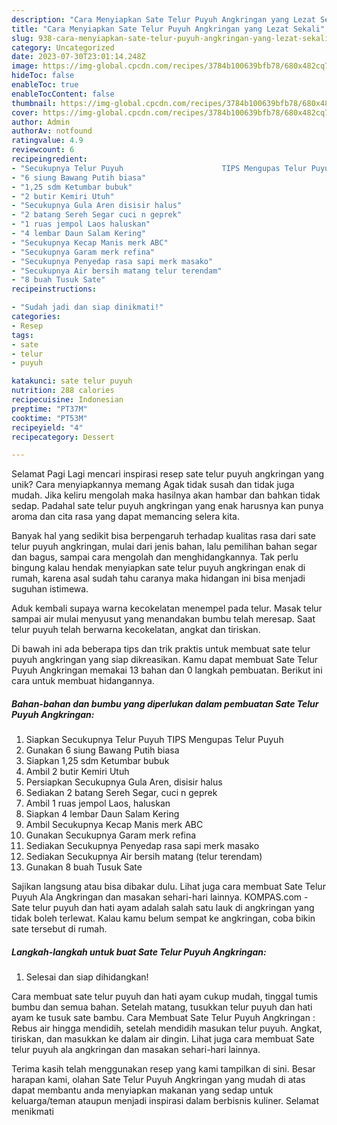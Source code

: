 ```yaml
---
description: "Cara Menyiapkan Sate Telur Puyuh Angkringan yang Lezat Sekali"
title: "Cara Menyiapkan Sate Telur Puyuh Angkringan yang Lezat Sekali"
slug: 938-cara-menyiapkan-sate-telur-puyuh-angkringan-yang-lezat-sekali
category: Uncategorized
date: 2023-07-30T23:01:14.248Z
image: https://img-global.cpcdn.com/recipes/3784b100639bfb78/680x482cq70/sate-telur-puyuh-angkringan-foto-resep-utama.jpg
hideToc: false
enableToc: true
enableTocContent: false
thumbnail: https://img-global.cpcdn.com/recipes/3784b100639bfb78/680x482cq70/sate-telur-puyuh-angkringan-foto-resep-utama.jpg
cover: https://img-global.cpcdn.com/recipes/3784b100639bfb78/680x482cq70/sate-telur-puyuh-angkringan-foto-resep-utama.jpg
author: Admin
authorAv: notfound
ratingvalue: 4.9
reviewcount: 6
recipeingredient:
- "Secukupnya Telur Puyuh                      TIPS Mengupas Telur Puyuh"
- "6 siung Bawang Putih biasa"
- "1,25 sdm Ketumbar bubuk"
- "2 butir Kemiri Utuh"
- "Secukupnya Gula Aren disisir halus"
- "2 batang Sereh Segar cuci n geprek"
- "1 ruas jempol Laos haluskan"
- "4 lembar Daun Salam Kering"
- "Secukupnya Kecap Manis merk ABC"
- "Secukupnya Garam merk refina"
- "Secukupnya Penyedap rasa sapi merk masako"
- "Secukupnya Air bersih matang telur terendam"
- "8 buah Tusuk Sate"
recipeinstructions:

- "Sudah jadi dan siap dinikmati!"
categories:
- Resep
tags:
- sate
- telur
- puyuh

katakunci: sate telur puyuh 
nutrition: 288 calories
recipecuisine: Indonesian
preptime: "PT37M"
cooktime: "PT53M"
recipeyield: "4"
recipecategory: Dessert

---
```



Selamat Pagi Lagi mencari inspirasi resep sate telur puyuh angkringan yang unik? Cara menyiapkannya memang Agak tidak susah dan tidak juga mudah. Jika keliru mengolah maka hasilnya akan hambar dan bahkan tidak sedap. Padahal sate telur puyuh angkringan yang enak harusnya kan punya aroma dan cita rasa yang dapat memancing selera kita.


Banyak hal yang sedikit bisa berpengaruh terhadap kualitas rasa dari sate telur puyuh angkringan, mulai dari jenis bahan, lalu pemilihan bahan segar dan bagus, sampai cara mengolah dan menghidangkannya. Tak perlu bingung kalau hendak menyiapkan sate telur puyuh angkringan enak di rumah, karena asal sudah tahu caranya maka hidangan ini bisa menjadi suguhan istimewa.

Aduk kembali supaya warna kecokelatan menempel pada telur. Masak telur sampai air mulai menyusut yang menandakan bumbu telah meresap. Saat telur puyuh telah berwarna kecokelatan, angkat dan tiriskan.


Di bawah ini ada beberapa tips dan trik praktis untuk membuat sate telur puyuh angkringan yang siap dikreasikan. Kamu dapat membuat Sate Telur Puyuh Angkringan memakai 13 bahan dan 0 langkah pembuatan. Berikut ini cara untuk membuat hidangannya.

<!--inarticleads1-->

##### Bahan-bahan dan bumbu yang diperlukan dalam pembuatan Sate Telur Puyuh Angkringan:

1. Siapkan Secukupnya Telur Puyuh                      TIPS Mengupas Telur Puyuh
1. Gunakan 6 siung Bawang Putih biasa
1. Siapkan 1,25 sdm Ketumbar bubuk
1. Ambil 2 butir Kemiri Utuh
1. Persiapkan Secukupnya Gula Aren, disisir halus
1. Sediakan 2 batang Sereh Segar, cuci n geprek
1. Ambil 1 ruas jempol Laos, haluskan
1. Siapkan 4 lembar Daun Salam Kering
1. Ambil Secukupnya Kecap Manis merk ABC
1. Gunakan Secukupnya Garam merk refina
1. Sediakan Secukupnya Penyedap rasa sapi merk masako
1. Sediakan Secukupnya Air bersih matang (telur terendam)
1. Gunakan 8 buah Tusuk Sate


Sajikan langsung atau bisa dibakar dulu. Lihat juga cara membuat Sate Telur Puyuh Ala Angkringan dan masakan sehari-hari lainnya. KOMPAS.com - Sate telur puyuh dan hati ayam adalah salah satu lauk di angkringan yang tidak boleh terlewat. Kalau kamu belum sempat ke angkringan, coba bikin sate tersebut di rumah. 

<!--inarticleads2-->

##### Langkah-langkah untuk buat Sate Telur Puyuh Angkringan:


1. Selesai dan siap dihidangkan!

Cara membuat sate telur puyuh dan hati ayam cukup mudah, tinggal tumis bumbu dan semua bahan. Setelah matang, tusukkan telur puyuh dan hati ayam ke tusuk sate bambu. Cara Membuat Sate Telur Puyuh Angkringan : Rebus air hingga mendidih, setelah mendidih masukan telur puyuh. Angkat, tiriskan, dan masukkan ke dalam air dingin. Lihat juga cara membuat Sate telur puyuh ala angkringan dan masakan sehari-hari lainnya. 

Terima kasih telah menggunakan resep yang kami tampilkan di sini. Besar harapan kami, olahan Sate Telur Puyuh Angkringan yang mudah di atas dapat membantu anda menyiapkan makanan yang sedap untuk keluarga/teman ataupun menjadi inspirasi dalam berbisnis kuliner. Selamat menikmati
